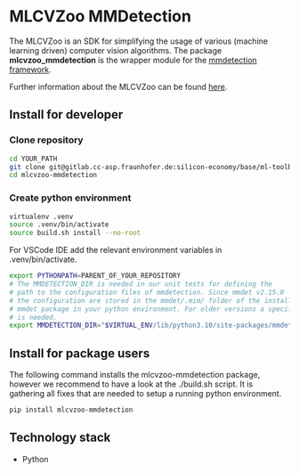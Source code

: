 # MLCVZoo MMDetection

The MLCVZoo is an SDK for simplifying the usage of various (machine learning driven)
computer vision algorithms. The package **mlcvzoo_mmdetection** is the wrapper module for
the [mmdetection framework](https://github.com/open-mmlab/mmdetection).

Further information about the MLCVZoo can be found [here](../README.md).

## Install for developer
### Clone repository
```bash
cd YOUR_PATH
git clone git@gitlab.cc-asp.fraunhofer.de:silicon-economy/base/ml-toolbox/mlcvzoo-models/mlcvzoo-mmdetection.git
cd mlcvzoo-mmdetection
```
### Create python environment
```bash
virtualenv .venv
source .venv/bin/activate
source build.sh install --no-root
```
For VSCode IDE add the relevant environment variables in .venv/bin/activate.
```bash
export PYTHONPATH=PARENT_OF_YOUR_REPOSITORY
# The MMDETECTION_DIR is needed in our unit tests for defining the
# path to the configuration files of mmdetection. Since mmdet v2.15.0
# the configuration are stored in the mmdet/.mim/ folder of the installed
# mmdet package in your python environment. For older versions a specific checkout
# is needed.
export MMDETECTION_DIR="$VIRTUAL_ENV/lib/python3.10/site-packages/mmdet/.mim/"
```

## Install for package users

The following command installs the mlcvzoo-mmdetection package, however we
recommend to have a look at the ./build.sh script. It is gathering all fixes
that are needed to setup a running python environment.

```bash
pip install mlcvzoo-mmdetection
```

## Technology stack

- Python
